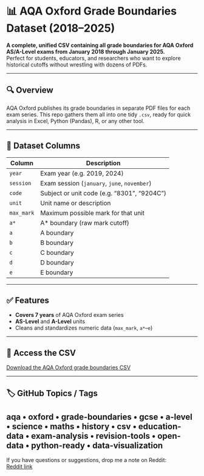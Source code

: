 # 📊 AQA Oxford Grade Boundaries Dataset (2018–2025)

**A complete, unified CSV containing all grade boundaries for AQA Oxford AS/A-Level exams from January 2018 through January 2025.**  
Perfect for students, educators, and researchers who want to explore historical cutoffs without wrestling with dozens of PDFs.

---

## 🔍 Overview

AQA Oxford publishes its grade boundaries in separate PDF files for each exam series. This repo gathers them all into one tidy `.csv`, ready for quick analysis in Excel, Python (Pandas), R, or any other tool.

---

## 📁 Dataset Columns

| Column       | Description                                    |
|--------------|------------------------------------------------|
| `year`       | Exam year (e.g. 2019, 2024)                     |
| `session`    | Exam session (`january`, `june`, `november`)   |
| `code`       | Subject or unit code (e.g. “8301”, “9204C”)     |
| `unit`       | Unit name or description                       |
| `max_mark`   | Maximum possible mark for that unit            |
| `a*`         | A* boundary (raw mark cutoff)                  |
| `a`          | A boundary                                     |
| `b`          | B boundary                                     |
| `c`          | C boundary                                     |
| `d`          | D boundary                                     |
| `e`          | E boundary                                     |

---

## ✅ Features

- **Covers 7 years** of AQA Oxford exam series  
- **AS-Level** and **A-Level** units  
- Cleans and standardizes numeric data (`max_mark`, `a*`–`e`)  

---

## 📎 Access the CSV

[Download the AQA Oxford grade boundaries CSV](https://github.com/ChessMastermind/AqaOxfordGradeboundaries-csv/blob/main/grade_boundaries.csv)

---

## 🏷 GitHub Topics / Tags
aqa • oxford • grade-boundaries • gcse • a-level • science • maths • history • csv • education-data • exam-analysis • revision-tools • open-data • python-ready • data-visualization
---

If you have questions or suggestions, drop me a note on Reddit:  
[Reddit link](https://www.reddit.com/user/Normal_cat12345)  
